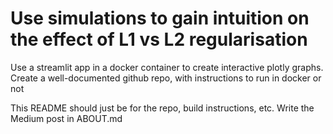 # Use simulations to gain intuition on the effect of L1 vs L2 regularisation

Use a streamlit app in a docker container to create interactive plotly graphs. Create a well-documented github repo, with instructions to run in docker or not

This README should just be for the repo, build instructions, etc. Write the Medium post in ABOUT.md
